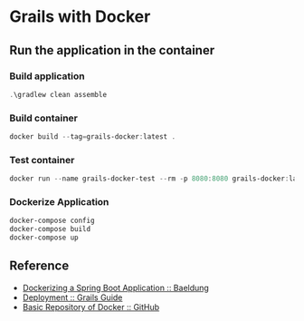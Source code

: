 # Grails with Docker

## Run the application in the container

### Build application
```powershell
.\gradlew clean assemble
```

### Build container
```powershell
docker build --tag=grails-docker:latest .
```

### Test container
```powershell
docker run --name grails-docker-test --rm -p 8080:8080 grails-docker:latest
```

### Dockerize Application
```powershell
docker-compose config
docker-compose build
docker-compose up
```

## Reference

- [Dockerizing a Spring Boot Application :: Baeldung](https://www.baeldung.com/dockerizing-spring-boot-application)
- [Deployment :: Grails Guide](https://docs.grails.org/latest/guide/deployment.html)
- [Basic Repository of Docker :: GitHub](https://github.com/platzi/docker)
